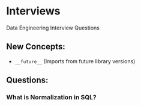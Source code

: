 # Interviews
Data Engineering Interview Questions

## New Concepts:
- `__future__` (Imports from future library versions)

## Questions:
### What is Normalization in SQL?
